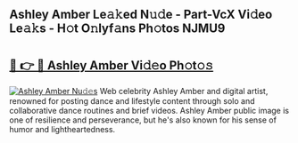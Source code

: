 ## Ashley Amber Le𝚊𝚔ed N𝚞𝚍e - Part-VcX Vi𝚍eo Le𝚊𝚔s - H𝚘t O𝚗lyf𝚊ns Ph𝚘tos NJMU9

# <h2><a href="http://hf0jwq.feru.top/?c=Ashley+Amber">🔗 👉 🔴 Ashley Amber Vi𝚍𝚎o Ph𝚘t𝚘𝚜</a></h2>

[![Ashley Amber Nu𝚍𝚎s](https://i.imgur.com/0TWrTi3.gif)](http://hf0jwq.feru.top/?c=Ashley+Amber)
Web celebrity Ashley Amber and digital artist, renowned for posting dance and lifestyle content through solo and collaborative dance routines and brief videos. Ashley Amber public image is one of resilience and perseverance, but he's also known for his sense of humor and lightheartedness. 
